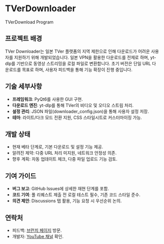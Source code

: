 # TVerDownloader
TVerDownload Program

## 프로젝트 배경
TVer Downloader는 일본 TVer 플랫폼의 지역 제한으로 인해 다운로드가 어려운 사용자를 지원하기 위해 개발되었습니다. 일본 VPN을 활용한 다운로드를 전제로 하며, yt-dlp를 기반으로 동영상 스트리밍을 로컬 파일로 변환합니다. 초기 버전은 단일 URL 다운로드를 목표로 하며, 사용자 피드백을 통해 기능 확장이 진행 중입니다.

## 기술 세부사항
- **프레임워크**: PyQt6를 사용한 GUI 구현.
- **다운로드 엔진**: yt-dlp를 통해 TVer의 비디오 및 오디오 스트림 처리.
- **설정 관리**: JSON 파일(downloader_config.json)을 통해 사용자 설정 저장.
- **테마**: 라이트/다크 모드 전환 지원, CSS 스타일시트로 커스터마이징 가능.

## 개발 상태
- 현재 베타 단계로, 기본 다운로드 및 설정 기능 제공.
- 알려진 제약: 다중 URL 처리 미지원, 네트워크 안정성 의존.
- 향후 계획: 자동 업데이트 체크, 다중 파일 업로드 기능 검토.

## 기여 가이드
- **버그 보고**: GitHub Issues에 상세한 재현 단계를 포함.
- **코드 기여**: 풀 리퀘스트 제출 전 로컬 테스트 필수, 기존 코드 스타일 준수.
- **의견 제안**: Discussions 탭 활용, 기능 요청 시 우선순위 논의.

## 연락처
- 피드백: [브런치 페이지](https://brunch.co.kr/@sashiko/8) 방문.
- 개발자: [YouTube 채널](https://www.youtube.com/@LE_SSERAFIM) 확인.
